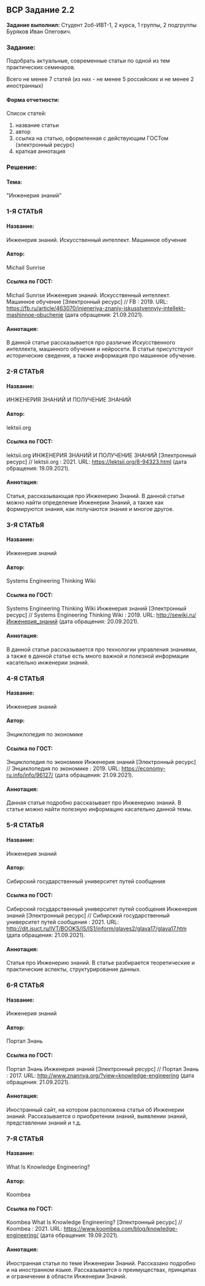 ## ВСР Задание 2.2

**Задание выполнил:** Студент 2об-ИВТ-1, 2 курса, 1 группы, 2 подгруппы Буряков Иван Олегович.

### Задание: 
Подобрать актуальные, современные статьи по одной из тем практических семинаров. 

Всего не менее 7 статей (из них - не менее 5 российских и не менее 2 иностранных)

#### Форма отчетности:

Список статей:

1. название статьи
2. автор
3. ссылка на статью, оформленная с действующим ГОСТом (электронный ресурс)
4. краткая аннотация

### Решение:

#### Тема: 

"Инженерия знаний"

### 1-Я СТАТЬЯ
#### Название:  
Инженерия знаний. Искусственный интеллект. Машинное обучение
#### Автор: 
Michail Sunrise 
#### Ссылка по ГОСТ:  
Michail Sunrise Инженерия знаний. Искусственный интеллект. Машинное обучение [Электронный ресурс] // FB : 2019. URL: https://fb.ru/article/463070/injeneriya-znaniy-iskusstvennyiy-intellekt-mashinnoe-obuchenie (дата обращения: 21.09.2021).
#### Аннотация:
В данной статье рассказывается про различие Искусственного интеллекта, машинного обучения и нейросети. В статье присутствуют исторические сведения, а также информация про машинное обучение.

### 2-Я СТАТЬЯ
#### Название:  
ИНЖЕНЕРИЯ ЗНАНИЙ И ПОЛУЧЕНИЕ ЗНАНИЙ
#### Автор: 
lektsii.org
#### Ссылка по ГОСТ:  
lektsii.org ИНЖЕНЕРИЯ ЗНАНИЙ И ПОЛУЧЕНИЕ ЗНАНИЙ [Электронный ресурс] // lektsii.org : 2021. URL: https://lektsii.org/8-94323.html (дата обращения: 19.09.2021).
#### Аннотация: 
Статья, рассказывающая про Инженерию Знаний. В данной статье можно найти определение Инженерии Знаний, а также как формируются знания, как получаются знания и многое другое.

### 3-Я СТАТЬЯ
#### Название:  
Инженерия знаний
#### Автор: 
Systems Engineering Thinking Wiki
#### Ссылка по ГОСТ:  
Systems Engineering Thinking Wiki Инженерия знаний [Электронный ресурс] // Systems Engineering Thinking Wiki : 2019. URL: http://sewiki.ru/Инженерия_знаний (дата обращения: 20.09.2021).
#### Аннотация: 
В данной статье рассказывается про технологии управления знаниями, а также в данной статье есть много важной и полезной информации касательно инженерии знаний.
 
### 4-Я СТАТЬЯ
#### Название:  
Инженерия знаний
#### Автор: 
Энциклопедия по экономике
#### Ссылка по ГОСТ:  
Энциклопедия по экономике Инженерия знаний [Электронный ресурс] // Энциклопедия по экономике : 2019. URL: https://economy-ru.info/info/96127/ (дата обращения: 21.09.2021).
#### Аннотация: 
Данная статья подробно рассказывает про Инженерию знаний. В статье можно найти полезную информацию касательно данной темы.

### 5-Я СТАТЬЯ
#### Название:  
Инженерия знаний
#### Автор: 
Сибирский государственный университет путей сообщения
#### Ссылка по ГОСТ:  
Сибирский государственный университет путей сообщения Инженерия знаний [Электронный ресурс] // Сибирский государственный университет путей сообщения : 2021. URL: http://dit.isuct.ru/IVT/BOOKS/IS/IS1/inform/glaves2/glava17/glava17.htm (дата обращения: 21.09.2021).
#### Аннотация: 
Статья про Инженерию знаний. В статье разбирается теоретические и практические аспекты, структурирование данных.

### 6-Я СТАТЬЯ
#### Название:  
Инженерия знаний
#### Автор: 
Портал Знань
#### Ссылка по ГОСТ:  
Портал Знань Инженерия знаний [Электронный ресурс] // Портал Знань : 2017. URL: http://www.znannya.org/?view=knowledge-engineering (дата обращения: 21.09.2021).
#### Аннотация: 
Иностранный сайт, на котором расположена статья об Инженерии знаний. Рассказывается о приобретении знаний, выявлении знаний, представлении знаний и т.д.

### 7-Я СТАТЬЯ
#### Название:  
What Is Knowledge Engineering?
#### Автор: 
Koombea
#### Ссылка по ГОСТ:  
Koombea What Is Knowledge Engineering? [Электронный ресурс] // Koombea : 2021. URL: https://www.koombea.com/blog/knowledge-engineering/ (дата обращения: 19.09.2021).
#### Аннотация:
Иностранная статья по теме Инженерии Знаний. Рассказано подробно и на иностранном языке. Рассказывается о преимуществах, принципах и ограничении в области Инженерии Знаний. 
